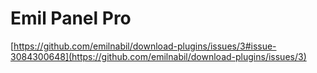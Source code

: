 # Emil Panel Pro
[https://github.com/emilnabil/download-plugins/issues/3#issue-3084300648](https://github.com/emilnabil/download-plugins/issues/3)
